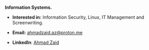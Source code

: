 **Information Systems.**
- **Interested in:** Information Security, Linux, IT Management and Screenwriting.

- **Email:** ahmadzaid.az@proton.me
- **LinkedIn**: [Ahmad Zaid](https://www.linkedin.com/in/ahmad-zaid-b8482a284)
